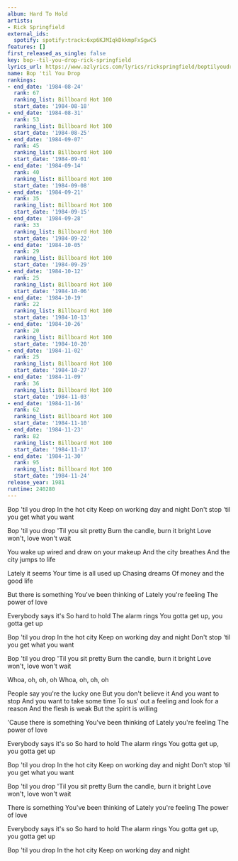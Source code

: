 ```yaml
---
album: Hard To Hold
artists:
- Rick Springfield
external_ids:
  spotify: spotify:track:6xp6KJMIqkDkkmpFxSgwC5
features: []
first_released_as_single: false
key: bop--til-you-drop-rick-springfield
lyrics_url: https://www.azlyrics.com/lyrics/rickspringfield/boptilyoudrop.html
name: Bop 'til You Drop
rankings:
- end_date: '1984-08-24'
  rank: 67
  ranking_list: Billboard Hot 100
  start_date: '1984-08-18'
- end_date: '1984-08-31'
  rank: 53
  ranking_list: Billboard Hot 100
  start_date: '1984-08-25'
- end_date: '1984-09-07'
  rank: 45
  ranking_list: Billboard Hot 100
  start_date: '1984-09-01'
- end_date: '1984-09-14'
  rank: 40
  ranking_list: Billboard Hot 100
  start_date: '1984-09-08'
- end_date: '1984-09-21'
  rank: 35
  ranking_list: Billboard Hot 100
  start_date: '1984-09-15'
- end_date: '1984-09-28'
  rank: 33
  ranking_list: Billboard Hot 100
  start_date: '1984-09-22'
- end_date: '1984-10-05'
  rank: 29
  ranking_list: Billboard Hot 100
  start_date: '1984-09-29'
- end_date: '1984-10-12'
  rank: 25
  ranking_list: Billboard Hot 100
  start_date: '1984-10-06'
- end_date: '1984-10-19'
  rank: 22
  ranking_list: Billboard Hot 100
  start_date: '1984-10-13'
- end_date: '1984-10-26'
  rank: 20
  ranking_list: Billboard Hot 100
  start_date: '1984-10-20'
- end_date: '1984-11-02'
  rank: 25
  ranking_list: Billboard Hot 100
  start_date: '1984-10-27'
- end_date: '1984-11-09'
  rank: 36
  ranking_list: Billboard Hot 100
  start_date: '1984-11-03'
- end_date: '1984-11-16'
  rank: 62
  ranking_list: Billboard Hot 100
  start_date: '1984-11-10'
- end_date: '1984-11-23'
  rank: 82
  ranking_list: Billboard Hot 100
  start_date: '1984-11-17'
- end_date: '1984-11-30'
  rank: 95
  ranking_list: Billboard Hot 100
  start_date: '1984-11-24'
release_year: 1981
runtime: 240280
---
```

Bop 'til you drop 
In the hot city 
Keep on working day and night 
Don't stop 'til you get what you want

Bop 'til you drop
'Til you sit pretty 
Burn the candle, burn it bright 
Love won't, love won't wait

You wake up wired and draw on your makeup 
And the city breathes 
And the city jumps to life 

Lately it seems 
Your time is all used up 
Chasing dreams 
Of money and the good life

But there is something 
You've been thinking of 
Lately you're feeling 
The power of love 

Everybody says it's
So hard to hold 
The alarm rings 
You gotta get up, you gotta get up

Bop 'til you drop
In the hot city 
Keep on working day and night 
Don't stop 'til you get what you want

Bop 'til you drop
'Til you sit pretty 
Burn the candle, burn it bright 
Love won't, love won't wait

Whoa, oh, oh, oh
Whoa, oh, oh, oh

People say you're the lucky one 
But you don't believe it 
And you want to stop 
And you want to take some time 
To sus' out a feeling and look for a reason 
And the flesh is weak 
But the spirit is willing

'Cause there is something 
You've been thinking of 
Lately you're feeling 
The power of love 

Everybody says it's so
So hard to hold 
The alarm rings 
You gotta get up, you gotta get up

Bop 'til you drop
In the hot city 
Keep on working day and night 
Don't stop 'til you get what you want

Bop 'til you drop
'Til you sit pretty 
Burn the candle, burn it bright 
Love won't, love won't wait

There is something 
You've been thinking of 
Lately you're feeling 
The power of love 

Everybody says it's so
So hard to hold 
The alarm rings 
You gotta get up, you gotta get up

Bop 'til you drop
In the hot city 
Keep on working day and night
